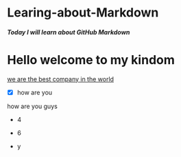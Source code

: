 # Learing-about-Markdown

##### Today I will learn about GitHub Markdown

# Hello welcome to my kindom 

[we are the best company in the world](https://github.com/Aleem-Reveltek/taolifestyle)

- [x] how are you 
<dl>
<dt>
how are you guys
</dt>
</dl>

+ 4
- 6
* y

